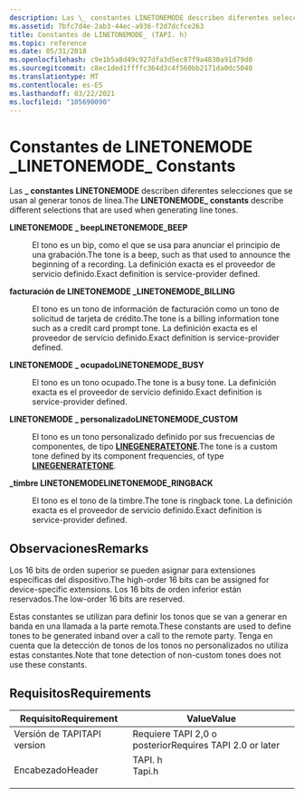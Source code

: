 ```yaml
---
description: Las \_ constantes LINETONEMODE describen diferentes selecciones que se usan al generar tonos de línea.
ms.assetid: 7bfc7d4e-2ab3-44ec-a936-f2d7dcfce263
title: Constantes de LINETONEMODE_ (TAPI. h)
ms.topic: reference
ms.date: 05/31/2018
ms.openlocfilehash: c9e1b5a8d49c927dfa3d5ec87f9a4830a91d79d0
ms.sourcegitcommit: c8ec1ded1ffffc364d3c4f560bb2171da0dc5040
ms.translationtype: MT
ms.contentlocale: es-ES
ms.lasthandoff: 03/22/2021
ms.locfileid: "105690090"
---
```

# <a name="linetonemode_-constants"></a><span data-ttu-id="353d5-103">Constantes de LINETONEMODE \_</span><span class="sxs-lookup"><span data-stu-id="353d5-103">LINETONEMODE\_ Constants</span></span>

<span data-ttu-id="353d5-104">Las **\_ constantes LINETONEMODE** describen diferentes selecciones que se usan al generar tonos de línea.</span><span class="sxs-lookup"><span data-stu-id="353d5-104">The **LINETONEMODE\_ constants** describe different selections that are used when generating line tones.</span></span>

<dl> <dt>

<span data-ttu-id="353d5-105"><span id="LINETONEMODE_BEEP"></span><span id="linetonemode_beep"></span>**LINETONEMODE \_ beep**</span><span class="sxs-lookup"><span data-stu-id="353d5-105"><span id="LINETONEMODE_BEEP"></span><span id="linetonemode_beep"></span>**LINETONEMODE\_BEEP**</span></span>
</dt> <dd> <dl> <dt>



<span data-ttu-id="353d5-106">El tono es un bip, como el que se usa para anunciar el principio de una grabación.</span><span class="sxs-lookup"><span data-stu-id="353d5-106">The tone is a beep, such as that used to announce the beginning of a recording.</span></span> <span data-ttu-id="353d5-107">La definición exacta es el proveedor de servicio definido.</span><span class="sxs-lookup"><span data-stu-id="353d5-107">Exact definition is service-provider defined.</span></span>


</dt> </dl> </dd> <dt>

<span data-ttu-id="353d5-108"><span id="LINETONEMODE_BILLING"></span><span id="linetonemode_billing"></span>**facturación de LINETONEMODE \_**</span><span class="sxs-lookup"><span data-stu-id="353d5-108"><span id="LINETONEMODE_BILLING"></span><span id="linetonemode_billing"></span>**LINETONEMODE\_BILLING**</span></span>
</dt> <dd> <dl> <dt>



<span data-ttu-id="353d5-109">El tono es un tono de información de facturación como un tono de solicitud de tarjeta de crédito.</span><span class="sxs-lookup"><span data-stu-id="353d5-109">The tone is a billing information tone such as a credit card prompt tone.</span></span> <span data-ttu-id="353d5-110">La definición exacta es el proveedor de servicio definido.</span><span class="sxs-lookup"><span data-stu-id="353d5-110">Exact definition is service-provider defined.</span></span>


</dt> </dl> </dd> <dt>

<span data-ttu-id="353d5-111"><span id="LINETONEMODE_BUSY"></span><span id="linetonemode_busy"></span>**LINETONEMODE \_ ocupado**</span><span class="sxs-lookup"><span data-stu-id="353d5-111"><span id="LINETONEMODE_BUSY"></span><span id="linetonemode_busy"></span>**LINETONEMODE\_BUSY**</span></span>
</dt> <dd> <dl> <dt>



<span data-ttu-id="353d5-112">El tono es un tono ocupado.</span><span class="sxs-lookup"><span data-stu-id="353d5-112">The tone is a busy tone.</span></span> <span data-ttu-id="353d5-113">La definición exacta es el proveedor de servicio definido.</span><span class="sxs-lookup"><span data-stu-id="353d5-113">Exact definition is service-provider defined.</span></span>


</dt> </dl> </dd> <dt>

<span data-ttu-id="353d5-114"><span id="LINETONEMODE_CUSTOM"></span><span id="linetonemode_custom"></span>**LINETONEMODE \_ personalizado**</span><span class="sxs-lookup"><span data-stu-id="353d5-114"><span id="LINETONEMODE_CUSTOM"></span><span id="linetonemode_custom"></span>**LINETONEMODE\_CUSTOM**</span></span>
</dt> <dd> <dl> <dt>



<span data-ttu-id="353d5-115">El tono es un tono personalizado definido por sus frecuencias de componentes, de tipo [**LINEGENERATETONE**](/windows/desktop/api/Tapi/ns-tapi-linegeneratetone).</span><span class="sxs-lookup"><span data-stu-id="353d5-115">The tone is a custom tone defined by its component frequencies, of type [**LINEGENERATETONE**](/windows/desktop/api/Tapi/ns-tapi-linegeneratetone).</span></span>


</dt> </dl> </dd> <dt>

<span data-ttu-id="353d5-116"><span id="LINETONEMODE_RINGBACK"></span><span id="linetonemode_ringback"></span>**\_timbre LINETONEMODE**</span><span class="sxs-lookup"><span data-stu-id="353d5-116"><span id="LINETONEMODE_RINGBACK"></span><span id="linetonemode_ringback"></span>**LINETONEMODE\_RINGBACK**</span></span>
</dt> <dd> <dl> <dt>



<span data-ttu-id="353d5-117">El tono es el tono de la timbre.</span><span class="sxs-lookup"><span data-stu-id="353d5-117">The tone is ringback tone.</span></span> <span data-ttu-id="353d5-118">La definición exacta es el proveedor de servicio definido.</span><span class="sxs-lookup"><span data-stu-id="353d5-118">Exact definition is service-provider defined.</span></span>


</dt> </dl> </dd> </dl>

## <a name="remarks"></a><span data-ttu-id="353d5-119">Observaciones</span><span class="sxs-lookup"><span data-stu-id="353d5-119">Remarks</span></span>

<span data-ttu-id="353d5-120">Los 16 bits de orden superior se pueden asignar para extensiones específicas del dispositivo.</span><span class="sxs-lookup"><span data-stu-id="353d5-120">The high-order 16 bits can be assigned for device-specific extensions.</span></span> <span data-ttu-id="353d5-121">Los 16 bits de orden inferior están reservados.</span><span class="sxs-lookup"><span data-stu-id="353d5-121">The low-order 16 bits are reserved.</span></span>

<span data-ttu-id="353d5-122">Estas constantes se utilizan para definir los tonos que se van a generar en banda en una llamada a la parte remota.</span><span class="sxs-lookup"><span data-stu-id="353d5-122">These constants are used to define tones to be generated inband over a call to the remote party.</span></span> <span data-ttu-id="353d5-123">Tenga en cuenta que la detección de tonos de los tonos no personalizados no utiliza estas constantes.</span><span class="sxs-lookup"><span data-stu-id="353d5-123">Note that tone detection of non-custom tones does not use these constants.</span></span>

## <a name="requirements"></a><span data-ttu-id="353d5-124">Requisitos</span><span class="sxs-lookup"><span data-stu-id="353d5-124">Requirements</span></span>



| <span data-ttu-id="353d5-125">Requisito</span><span class="sxs-lookup"><span data-stu-id="353d5-125">Requirement</span></span> | <span data-ttu-id="353d5-126">Value</span><span class="sxs-lookup"><span data-stu-id="353d5-126">Value</span></span> |
|-------------------------|-----------------------------------------------------------------------------------|
| <span data-ttu-id="353d5-127">Versión de TAPI</span><span class="sxs-lookup"><span data-stu-id="353d5-127">TAPI version</span></span><br/> | <span data-ttu-id="353d5-128">Requiere TAPI 2,0 o posterior</span><span class="sxs-lookup"><span data-stu-id="353d5-128">Requires TAPI 2.0 or later</span></span><br/>                                             |
| <span data-ttu-id="353d5-129">Encabezado</span><span class="sxs-lookup"><span data-stu-id="353d5-129">Header</span></span><br/>       | <dl> <span data-ttu-id="353d5-130"><dt>TAPI. h</dt></span><span class="sxs-lookup"><span data-stu-id="353d5-130"><dt>Tapi.h</dt></span></span> </dl> |



 

 




